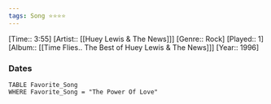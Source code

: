 ```yaml
---
tags: Song ⭐⭐⭐⭐ 
---
```

[Time:: 3:55]
[Artist:: [[Huey Lewis & The News]]]
[Genre:: Rock]
[Played:: 1]
[Album:: [[Time Flies.. The Best of Huey Lewis & The News]]]
[Year:: 1996]
### Dates
````dataview
TABLE Favorite_Song
WHERE Favorite_Song = "The Power Of Love"
````